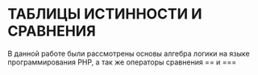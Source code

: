 # ТАБЛИЦЫ ИСТИННОСТИ И СРАВНЕНИЯ
В данной работе были рассмотрены основы алгебра логики на языке программирования PHP, а так же операторы сравнения == и ===